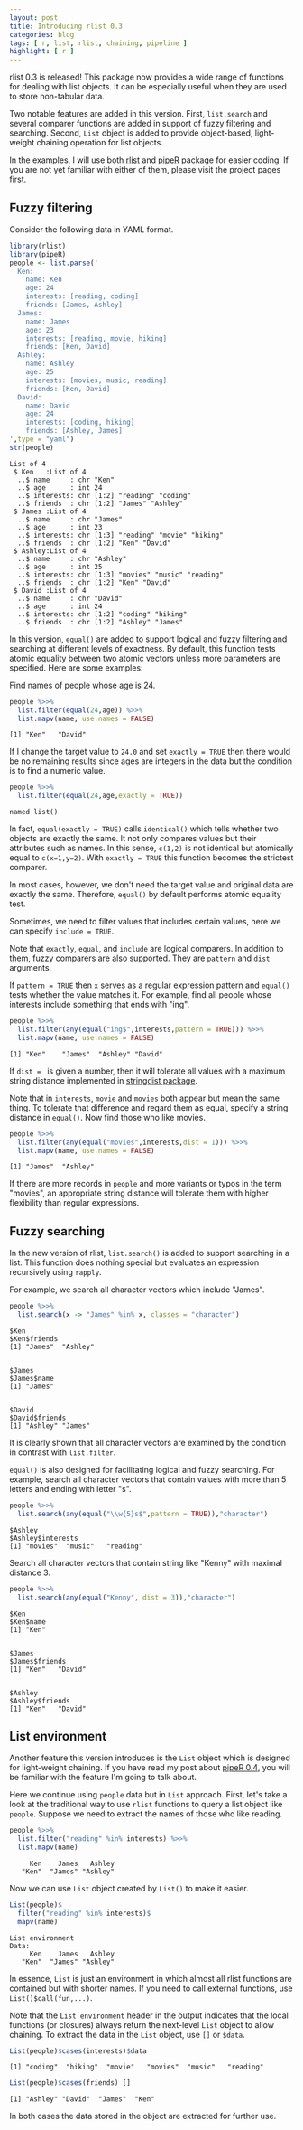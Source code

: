 ```yaml
---
layout: post
title: Introducing rlist 0.3
categories: blog
tags: [ r, list, rlist, chaining, pipeline ]
highlight: [ r ]
---
```




rlist 0.3 is released! This package now provides a wide range of functions for dealing with list objects. It can be especially useful when they are used to store non-tabular data.

Two notable features are added in this version. First, `list.search` and several comparer functions are added in support of fuzzy filtering and searching. Second, `List` object is added to provide object-based, light-weight chaining operation for list objects.

In the examples, I will use both [rlist](http://renkun.me/rlist/) and [pipeR](http://renkun.me/pipeR/) package for easier coding. If you are not yet familiar with either of them, please visit the project pages first.

## Fuzzy filtering

Consider the following data in YAML format.


```r
library(rlist)
library(pipeR)
people <- list.parse('
  Ken:
    name: Ken
    age: 24
    interests: [reading, coding]
    friends: [James, Ashley]
  James:
    name: James
    age: 23
    interests: [reading, movie, hiking]
    friends: [Ken, David]
  Ashley:
    name: Ashley
    age: 25
    interests: [movies, music, reading]
    friends: [Ken, David]
  David:
    name: David
    age: 24
    interests: [coding, hiking]
    friends: [Ashley, James]
',type = "yaml")
str(people)
```

```
List of 4
 $ Ken   :List of 4
  ..$ name     : chr "Ken"
  ..$ age      : int 24
  ..$ interests: chr [1:2] "reading" "coding"
  ..$ friends  : chr [1:2] "James" "Ashley"
 $ James :List of 4
  ..$ name     : chr "James"
  ..$ age      : int 23
  ..$ interests: chr [1:3] "reading" "movie" "hiking"
  ..$ friends  : chr [1:2] "Ken" "David"
 $ Ashley:List of 4
  ..$ name     : chr "Ashley"
  ..$ age      : int 25
  ..$ interests: chr [1:3] "movies" "music" "reading"
  ..$ friends  : chr [1:2] "Ken" "David"
 $ David :List of 4
  ..$ name     : chr "David"
  ..$ age      : int 24
  ..$ interests: chr [1:2] "coding" "hiking"
  ..$ friends  : chr [1:2] "Ashley" "James"
```

In this version, `equal()` are added to support logical and fuzzy filtering and searching at different levels of exactness. By default, this function tests atomic equality between two atomic vectors unless more parameters are specified. Here are some examples:

Find names of people whose age is 24.


```r
people %>>% 
  list.filter(equal(24,age)) %>>%
  list.mapv(name, use.names = FALSE)
```

```
[1] "Ken"   "David"
```

If I change the target value to `24.0` and set `exactly = TRUE` then there would be no remaining results since ages are integers in the data but the condition is to find a numeric value. 


```r
people %>>%
  list.filter(equal(24,age,exactly = TRUE))
```

```
named list()
```

In fact, `equal(exactly = TRUE)` calls `identical()` which tells whether two objects are exactly the same. It not only compares values but their attributes such as names. In this sense, `c(1,2)` is not identical but atomically equal to `c(x=1,y=2)`. With `exactly = TRUE` this function becomes the strictest comparer.

In most cases, however, we don't need the target value and original data are exactly the same. Therefore, `equal()` by default performs atomic equality test.

Sometimes, we need to filter values that includes certain values, here we can specify `include = TRUE`.

Note that `exactly`, `equal`, and `include` are logical comparers. In addition to them, fuzzy comparers are also supported. They are `pattern` and `dist` arguments. 

If `pattern = TRUE` then `x` serves as a regular expression pattern and `equal()` tests whether the value matches it. For example, find all people whose interests include something that ends with "ing".


```r
people %>>% 
  list.filter(any(equal("ing$",interests,pattern = TRUE))) %>>%
  list.mapv(name, use.names = FALSE)
```

```
[1] "Ken"    "James"  "Ashley" "David" 
```

If `dist = ` is given a number, then it will tolerate all values with a maximum string distance implemented in [stringdist package](http://cran.r-project.org/web/packages/stringdist/). 

Note that in `interests`, `movie` and `movies` both appear but mean the same thing. To tolerate that difference and regard them as equal, specify a string distance in `equal()`. Now find those who like movies.


```r
people %>>%
  list.filter(any(equal("movies",interests,dist = 1))) %>>%
  list.mapv(name, use.names = FALSE)
```

```
[1] "James"  "Ashley"
```

If there are more records in `people` and more variants or typos in the term "movies", an appropriate string distance will tolerate them with higher flexibility than regular expressions.

## Fuzzy searching

In the new version of rlist, `list.search()` is added to support searching in a list. This function does nothing special but evaluates an expression recursively using `rapply`. 

For example, we search all character vectors which include "James".


```r
people %>>%
  list.search(x -> "James" %in% x, classes = "character")
```

```
$Ken
$Ken$friends
[1] "James"  "Ashley"


$James
$James$name
[1] "James"


$David
$David$friends
[1] "Ashley" "James" 
```

It is clearly shown that all character vectors are examined by the condition in contrast with `list.filter`.

`equal()` is also designed for facilitating logical and fuzzy searching. For example, search all character vectors that contain values with more than 5 letters and ending with letter "s".


```r
people %>>%
  list.search(any(equal("\\w{5}s$",pattern = TRUE)),"character")
```

```
$Ashley
$Ashley$interests
[1] "movies"  "music"   "reading"
```

Search all character vectors that contain string like "Kenny" with maximal distance 3.


```r
people %>>%
  list.search(any(equal("Kenny", dist = 3)),"character")
```

```
$Ken
$Ken$name
[1] "Ken"


$James
$James$friends
[1] "Ken"   "David"


$Ashley
$Ashley$friends
[1] "Ken"   "David"
```


## List environment

Another feature this version introduces is the `List` object which is designed for light-weight chaining. If you have read my post about [pipeR 0.4](http://renkun.me/blog/2014/08/04/introducing-pipeR-0.4.html), you will be familiar with the feature I'm going to talk about.

Here we continue using `people` data but in `List` approach. First, let's take a look at the traditional way to use `rlist` functions to query a list object like `people`. Suppose we need to extract the names of those who like reading.


```r
people %>>%
  list.filter("reading" %in% interests) %>>%
  list.mapv(name)
```

```
     Ken    James   Ashley 
   "Ken"  "James" "Ashley" 
```

Now we can use `List` object created by `List()` to make it easier.


```r
List(people)$
  filter("reading" %in% interests)$
  mapv(name)
```

```
List environment
Data:
     Ken    James   Ashley 
   "Ken"  "James" "Ashley" 
```

In essence, `List` is just an environment in which almost all rlist functions are contained but with shorter names. If you need to call external functions, use `List()$call(fun,...)`.

Note that the `List environment` header in the output indicates that the local functions (or closures) always return the next-level `List` object to allow chaining. To extract the data in the `List` object, use `[]` or `$data`.


```r
List(people)$cases(interests)$data
```

```
[1] "coding"  "hiking"  "movie"   "movies"  "music"   "reading"
```


```r
List(people)$cases(friends) []
```

```
[1] "Ashley" "David"  "James"  "Ken"   
```

In both cases the data stored in the object are extracted for further use.
